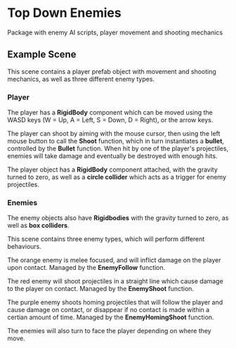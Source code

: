 # Top Down Enemies
 Package with enemy AI scripts, player movement and shooting mechanics

## Example Scene

This scene contains a player prefab object with movement and shooting mechanics, as well as three different enemy types. 

### Player

The player has a **RigidBody** component which can be moved using the WASD keys (W = Up, A = Left, S = Down, D = Right),
or the arrow keys.

The player can shoot by aiming with the mouse cursor, then using the left mouse button to call the **Shoot** function,
which in turn instantiates a **bullet**, controlled by the **Bullet** function. 
When hit by one of the player's projectiles, enemies will take damage and eventually be destroyed with enough hits.

The player object has a **RigidBody** component attached, with the gravity turned to zero, as well as a **circle collider**
which acts as a trigger for enemy projectiles.

### Enemies

The enemy objects also have **Rigidbodies** with the gravity turned to zero, as well as **box colliders**.

This scene contains three enemy types, which will perform different behaviours. 

The orange enemy is melee focused, and will inflict damage on the player upon contact. Managed by the **EnemyFollow** function. 

The red enemy will shoot projectiles in a straight line which cause damage to the player on contact. Managed by the **EnemyShoot** function.

The purple enemy shoots homing projectiles that will follow the player and cause damage on contact, or disappear if no
contact is made within a certian amount of time. Managed by the **EnemyHomingShoot** function.

The enemies will also turn to face the player depending on where they move.
